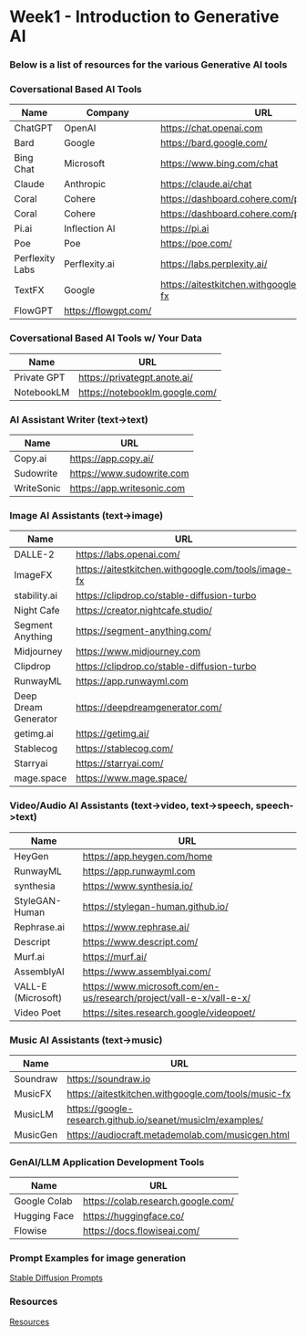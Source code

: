 # Week1 - Introduction to Generative AI

### Below is a list of resources for the various Generative AI tools

### Coversational Based AI Tools
| Name        | Company    | URL                           |
| ----------- | -----------| ----------------------------- |
| ChatGPT     | OpenAI     | https://chat.openai.com |
| Bard        | Google     | https://bard.google.com/ |
| Bing Chat   | Microsoft  | https://www.bing.com/chat |
| Claude      | Anthropic  | https://claude.ai/chat |
| Coral       | Cohere     | https://dashboard.cohere.com/playground |
| Coral       | Cohere     | https://dashboard.cohere.com/playground |
| Pi.ai       | Inflection AI | https://pi.ai  |
| Poe       | Poe | https://poe.com/  |
| Perflexity Labs      | Perflexity.ai | https://labs.perplexity.ai/  |
| TextFX    | Google | https://aitestkitchen.withgoogle.com/tools/text-fx |
| FlowGPT | https://flowgpt.com/ |

### Coversational Based AI Tools w/ Your Data
| Name               | URL                                                     |
| ------------------ | ------------------------------------------------------- |
| Private GPT        | https://privategpt.anote.ai/                            |
| NotebookLM        | https://notebooklm.google.com/                           |

### AI Assistant Writer (text->text)
| Name               | URL                                                     |
| ------------------ | ------------------------------------------------------- |
| Copy.ai            | https://app.copy.ai/                                    |
| Sudowrite          | https://www.sudowrite.com                               |
| WriteSonic         | https://app.writesonic.com                              |


### Image AI Assistants (text->image)
| Name        | URL                           |
| ----------- | ----------------------------- |
| DALLE-2            | https://labs.openai.com/ |
| ImageFX            | https://aitestkitchen.withgoogle.com/tools/image-fx  |
| stability.ai       | https://clipdrop.co/stable-diffusion-turbo  |
| Night Cafe       | https://creator.nightcafe.studio/|
| Segment Anything   | https://segment-anything.com/                           |
| Midjourney         | https://www.midjourney.com  |
| Clipdrop         | https://clipdrop.co/stable-diffusion-turbo  |
| RunwayML         | https://app.runwayml.com  |
| Deep Dream Generator         | https://deepdreamgenerator.com/  |
| getimg.ai        | https://getimg.ai/ |
| Stablecog       | https://stablecog.com/ |
| Starryai          | https://starryai.com/ |
| mage.space          | https://www.mage.space/ |


### Video/Audio AI Assistants (text->video, text->speech, speech->text)
| Name        | URL                           |
| ----------- | ----------------------------- |
| HeyGen      | https://app.heygen.com/home   |
| RunwayML         | https://app.runwayml.com  |
| synthesia         | https://www.synthesia.io/  |
| StyleGAN-Human         | https://stylegan-human.github.io/  |
| Rephrase.ai        | https://www.rephrase.ai/  |
| Descript        | https://www.descript.com/  |
| Murf.ai        | https://murf.ai/  |
| AssemblyAI         | https://www.assemblyai.com/   | 
| VALL-E (Microsoft)         | https://www.microsoft.com/en-us/research/project/vall-e-x/vall-e-x/ | 
| Video Poet | https://sites.research.google/videopoet/ | 

### Music AI Assistants (text->music)
| Name               | URL                           |
| ------------------ | ----------------------------- |
| Soundraw         | https://soundraw.io   | 
| MusicFX            | https://aitestkitchen.withgoogle.com/tools/music-fx |
| MusicLM            | https://google-research.github.io/seanet/musiclm/examples/ |
| MusicGen           | https://audiocraft.metademolab.com/musicgen.html |

### GenAI/LLM Application Development Tools
| Name               | URL                                |
| ------------------ | -----------------------------      |
| Google Colab       | https://colab.research.google.com/ |
| Hugging  Face      | https://huggingface.co/ |
| Flowise            | https://docs.flowiseai.com/ |

### Prompt Examples for image generation
[Stable Diffusion Prompts](https://huggingface.co/datasets/Gustavosta/Stable-Diffusion-Prompts)

### Resources
[Resources](./resources.md)